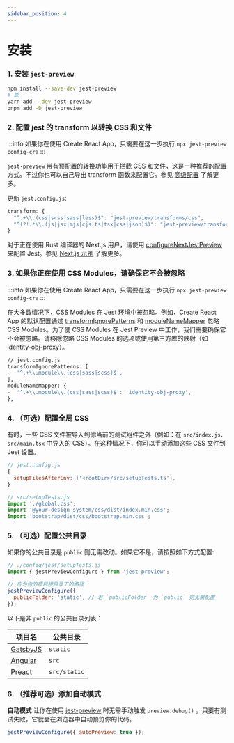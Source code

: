 ```yaml
---
sidebar_position: 4
---
```


# 安装

### 1. 安装 `jest-preview`

```bash
npm install --save-dev jest-preview
# 或
yarn add --dev jest-preview
pnpm add -D jest-preview
```

### 2. 配置 jest 的 transform 以转换 CSS 和文件

:::info
如果你在使用 Create React App，只需要在这一步执行 `npx jest-preview config-cra`
:::

`jest-preview` 带有预配置的转换功能用于拦截 CSS 和文件，这是一种推荐的配置方式。不过你也可以自己导出 transform 函数来配置它。参见 [高级配置](/docs/advanced-guides/code-transform) 了解更多。

更新 `jest.config.js`:

```js
transform: {
  "^.+\\.(css|scss|sass|less)$": "jest-preview/transforms/css",
  "^(?!.*\\.(js|jsx|mjs|cjs|ts|tsx|css|json)$)": "jest-preview/transforms/file",
}
```

对于正在使用 Rust 编译器的 Next.js 用户，请使用 [configureNextJestPreview](/docs/api/configureNextJestPreview) 来配置 Jest。参见 [Next.js 示例](https://github.com/nvh95/jest-preview/tree/main/examples/nextjs) 了解更多。

### 3. 如果你正在使用 CSS Modules，请确保它不会被忽略

:::info
如果你在使用 Create React App，只需要在这一步执行 `npx jest-preview config-cra`
:::

在大多数情况下，CSS Modules 在 Jest 环境中被忽略。例如，Create React App 的默认配置通过 [transformIgnorePatterns](https://github.com/facebook/create-react-app/blob/63bba07d584a769cfaf7699e0aab92ed99c3c57e/packages/react-scripts/scripts/utils/createJestConfig.js#L53) 和 [moduleNameMapper](https://github.com/facebook/create-react-app/blob/63bba07d584a769cfaf7699e0aab92ed99c3c57e/packages/react-scripts/scripts/utils/createJestConfig.js#L58) 忽略 CSS Modules。为了使 CSS Modules 在 Jest Preview 中工作，我们需要确保它不会被忽略。请移除忽略 CSS Modules 的选项或使用第三方库的映射（如 [identity-obj-proxy](https://github.com/keyz/identity-obj-proxy)）。

```diff
// jest.config.js
transformIgnorePatterns: [
-  '^.+\\.module\\.(css|sass|scss)$',
],
moduleNameMapper: {
-  '^.+\\.module\\.(css|sass|scss)$': 'identity-obj-proxy',
},
```

### 4. （可选）配置全局 CSS

有时，一些 CSS 文件被导入到你当前的测试组件之外（例如：在 `src/index.js`、`src/main.tsx` 中导入的 CSS）。在这种情况下，你可以手动添加这些 CSS 文件到 Jest 设置。

```js
// jest.config.js
{
  setupFilesAfterEnv: ['<rootDir>/src/setupTests.ts'],
}
```

```js
// src/setupTests.js
import './global.css';
import '@your-design-system/css/dist/index.min.css';
import 'bootstrap/dist/css/bootstrap.min.css';
```

### 5. （可选）配置公共目录

如果你的公共目录是 `public` 则无需改动。如果它不是，请按照如下方式配置:

```js
// ./config/jest/setupTests.js
import { jestPreviewConfigure } from 'jest-preview';

// 应为你的项目根目录下的路径
jestPreviewConfigure({
  publicFolder: 'static', // 若 `publicFolder` 为 `public` 则无需配置
});
```

以下是非 `public` 的公共目录列表：

<!-- Thanks msw for the idea https://github.com/mswjs/mswjs.io/blob/9f62d45a3740789cc4308ae1475027598541a007/docs/snippets/public-dir.mdx -->

| 项目名                               | 公共目录     |
| ------------------------------------ | ------------ |
| [GatsbyJS](https://www.gatsbyjs.org) | `static`     |
| [Angular](https://angular.io/)       | `src`        |
| [Preact](https://preactjs.com)       | `src/static` |

### 6. （推荐可选）添加自动模式

**自动模式** 让你在使用 [jest-preview](https://www.npmjs.com/package/jest-preview) 时无需手动触发 `preview.debug()` 。只要有测试失败，它就会在浏览器中自动预览你的代码。

```js
jestPreviewConfigure({ autoPreview: true });
```
